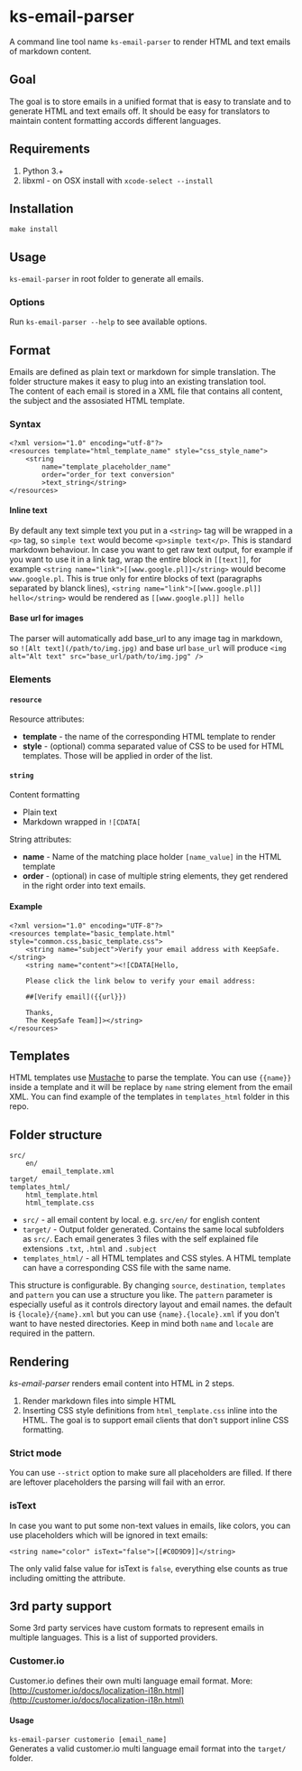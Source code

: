 # ks-email-parser

A command line tool name `ks-email-parser` to render HTML and text emails of markdown content.

## Goal
The goal is to store emails in a unified format that is easy to translate and to generate HTML and text emails off. It should be easy for translators to maintain content formatting accords different languages.  

## Requirements

1. Python 3.+
2. libxml - on OSX install with `xcode-select --install`

## Installation

`make install`

## Usage

`ks-email-parser` in root folder to generate all emails.


### Options

Run `ks-email-parser --help` to see available options.


## Format
Emails are defined as plain text or markdown for simple translation. The folder structure makes it easy to plug into an existing translation tool.  
The content of each email is stored in a XML file that contains all content, the subject and the assosiated HTML template.

### Syntax

```
<?xml version="1.0" encoding="utf-8"?>
<resources template="html_template_name" style="css_style_name">
    <string
        name="template_placeholder_name"
        order="order_for text conversion"
        >text_string</string>
</resources>
```

#### Inline text

By default any text simple text you put in a `<string>` tag will be wrapped in a `<p>` tag, so `simple text` would become `<p>simple text</p>`.
This is standard markdown behaviour. In case you want to get raw text output, for example if you want to use it in a link tag,
wrap the entire block in `[[text]]`, for example `<string name="link">[[www.google.pl]]</string>` would become `www.google.pl`.
This is true only for entire blocks of text (paragraphs separated by blanck lines), `<string name="link">[[www.google.pl]] hello</string>`
would be rendered as `[[www.google.pl]] hello`

#### Base url for images

The parser will automatically add base_url to any image tag in markdown, so `![Alt text](/path/to/img.jpg)` and base url `base_url`
will produce `<img alt="Alt text" src="base_url/path/to/img.jpg" />`

### Elements

#### `resource`
Resource attributes:

- **template** - the name of the corresponding HTML template to render
- **style** - (optional) comma separated value of CSS to be used for HTML templates. Those will be applied in order of the list.

#### `string`
Content formatting

- Plain text
- Markdown wrapped in `![CDATA[`

String attributes:

- **name** - Name of the matching place holder `[name_value]` in the HTML template
- **order** - (optional) in case of multiple string elements, they get rendered in the right order into text emails.

#### Example

```
<?xml version="1.0" encoding="UTF-8"?>
<resources template="basic_template.html" style="common.css,basic_template.css">
    <string name="subject">Verify your email address with KeepSafe.</string>
    <string name="content"><![CDATA[Hello,

    Please click the link below to verify your email address:

    ##[Verify email]({{url}})

    Thanks,
    The KeepSafe Team]]></string>
</resources>
```

## Templates

HTML templates use [Mustache](http://mustache.github.io/) to parse the template. You can use `{{name}}` inside a template and it will be replace by `name` string element from the email XML. You can find example of the templates in `templates_html` folder in this repo.


## Folder structure

```
src/
    en/
        email_template.xml
target/
templates_html/
    html_template.html
    html_template.css
```

- `src/` - all email content by local. e.g. `src/en/` for english content
- `target/` - Output folder generated. Contains the same local subfolders as `src/`. Each email generates 3 files with the self explained file extensions `.txt`, `.html` and `.subject`
- `templates_html/` - all HTML templates and CSS styles. A HTML template can have a corresponding CSS file with the same name.

This structure is configurable. By changing `source`, `destination`, `templates` and `pattern` you can use a structure you like. The `pattern` parameter is especially useful as it controls directory layout and email names. the default is `{locale}/{name}.xml` but you can use `{name}.{locale}.xml` if you don't want to have nested directories. Keep in mind both `name` and `locale` are required in the pattern.

## Rendering
*ks-email-parser* renders email content into HTML in 2 steps.

1. Render markdown files into simple HTML
2. Inserting CSS style definitions from `html_template.css` inline into the HTML. The goal is to support email clients that don't support inline CSS formatting.

### Strict mode

You can use `--strict` option to make sure all placeholders are filled. If there are leftover placeholders the parsing will fail with an error.

### isText

In case you want to put some non-text values in emails, like colors, you can use placeholders which will be ignored in text emails:

`<string name="color" isText="false">[[#C0D9D9]]</string>`

The only valid false value for isText is `false`, everything else counts as true including omitting the attribute.

## 3rd party support
Some 3rd party services have custom formats to represent emails in multiple languages. This is a list of supported providers.

### Customer.io
Customer.io defines their own multi language email format. More: [http://customer.io/docs/localization-i18n.html](http://customer.io/docs/localization-i18n.html)

#### Usage
`ks-email-parser customerio [email_name]`  
Generates a valid customer.io multi language email format into the `target/` folder.
